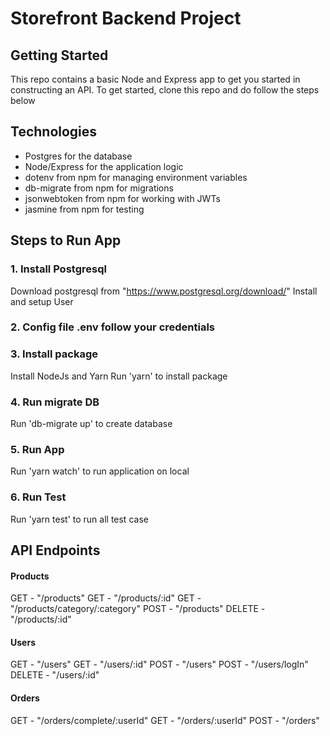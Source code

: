 # Storefront Backend Project

## Getting Started

This repo contains a basic Node and Express app to get you started in constructing an API. To get started, clone this repo and do follow the steps below

## Technologies

- Postgres for the database
- Node/Express for the application logic
- dotenv from npm for managing environment variables
- db-migrate from npm for migrations
- jsonwebtoken from npm for working with JWTs
- jasmine from npm for testing

## Steps to Run App

### 1. Install Postgresql

Download postgresql from "https://www.postgresql.org/download/"
Install and setup User

### 2. Config file .env follow your credentials

### 3. Install package

Install NodeJs and Yarn
Run 'yarn' to install package

### 4. Run migrate DB

Run 'db-migrate up' to create database

### 5. Run App

Run 'yarn watch' to run application on local

### 6. Run Test

Run 'yarn test' to run all test case

## API Endpoints

#### Products

GET - "/products"
GET - "/products/:id"
GET - "/products/category/:category"
POST - "/products"
DELETE - "/products/:id"

#### Users

GET - "/users"
GET - "/users/:id"
POST - "/users"
POST - "/users/logIn"
DELETE - "/users/:id"

#### Orders

GET - "/orders/complete/:userId"
GET - "/orders/:userId"
POST - "/orders"
